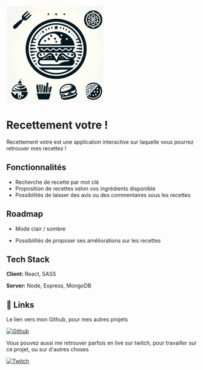 <img alt="Logo du site" src="https://github.com/S0urc3k0d/recettement-votre/blob/main/src/assets/images/_61aff0cc-28c9-4432-9bcb-0fbebd130f75.jpeg?raw=true" width="256"/>

# Recettement votre !

Recettement votre est une application interactive sur laquelle vous pourrez retrouver mes recettes !


## Fonctionnalités

- Recherche de recette par mot clé
- Proposition de recettes selon vos ingrédients disponible
- Possibilités de laisser des avis ou des commentaires sous les recettes


## Roadmap

- Mode clair / sombre

- Possibilités de proposer ses améliorations sur les recettes


## Tech Stack

**Client:** React, SASS

**Server:** Node, Express, MongoDB


## 🔗 Links
Le lien vers mon Github, pour mes autres projets 

[![Github](https://img.shields.io/badge/Github-000?style=for-the-badge&logo=github&logoColor=white)](https://github.com/s0urc3k0d)

Vous pouvez aussi me retrouver parfois en live sur twitch, pour travailler sur ce projet, ou sur d'autres choses

[![Twitch](https://img.shields.io/badge/Twitch-6441A5?style=for-the-badge&logo=twitch&logoColor=white)](https://www.twitch.tv/lantredesilver)

